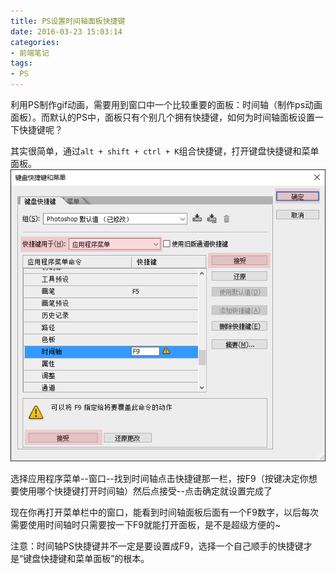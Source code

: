 ```yaml
---
title: PS设置时间轴面板快捷键
date: 2016-03-23 15:03:14
categories:
- 前端笔记
tags:
- PS
---
```

利用PS制作gif动画，需要用到窗口中一个比较重要的面板：时间轴（制作ps动画面板）。而默认的PS中，面板只有个别几个拥有快捷键，如何为时间轴面板设置一下快捷键呢？

其实很简单，通过`alt + shift + ctrl + K`组合快捷键，打开键盘快捷键和菜单面板。![PS设置时间轴面板快捷键打开菜单面板效果](/public/img/1-160323111924548.png)

选择应用程序菜单--窗口--找到时间轴点击快捷键那一栏，按F9（按键决定你想要使用哪个快捷键打开时间轴）然后点接受--点击确定就设置完成了

现在你再打开菜单栏中的窗口，能看到时间轴面板后面有一个F9数字，以后每次需要使用时间轴时只需要按一下F9就能打开面板，是不是超级方便的~

注意：时间轴PS快捷键并不一定是要设置成F9，选择一个自己顺手的快捷键才是“键盘快捷键和菜单面板”的根本。

